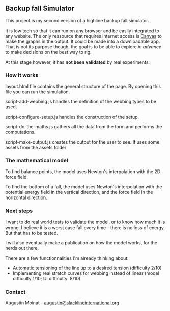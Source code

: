 ## Backup fall Simulator
This project is my second version of a highline backup fall simulator.

It is low tech so that it can run on any browser and be easily integrated to any website.
The only ressource that requires internet access is <a href="https://canvasjs.com/">Canvas</a> to make the graphs in the output. It could be made into a downloadable app. That is not its purpose though, the goal is to be able to explore _in advance_ to make decisions on the best way to rig.

At this stage however, it has <b>not been validated</b> by real experiments.

### How it works

layout.html file contains the general structure of the page. By opening this file you can run the simulation.

script-add-webbing.js handles the definition of the webbing types to be used.

script-configure-setup.js handles the construction of the setup.

script-do-the-maths.js gathers all the data from the form and performs the computations.

script-make-output.js creates the output for the user to see. It uses some assets from the assets folder

### The mathematical model

To find balance points, the model uses Newton's interpolation with the 2D force field.

To find the bottom of a fall, the model uses Newton's interpolation with the potential energy field in the vertical direction, and the force field in the horizontal direction.

### Next steps

I want to do real world tests to validate the model, or to know how much it is wrong. I believe it is a worst case fall every time - there is no loss of energy. But that has to be tested.

I will also eventually make a publication on how the model works, for the nerds out there.

There are a few functionnalities I'm already thinking about:
- Automatic tensioning of the line up to a desired tension (difficulty 2/10)
- Implementing real stretch curves for webbing instead of linear (model difficulty 1/10; UI difficulty: 8/10)

### Contact

Augustin Moinat - augustin@slacklineinternational.org